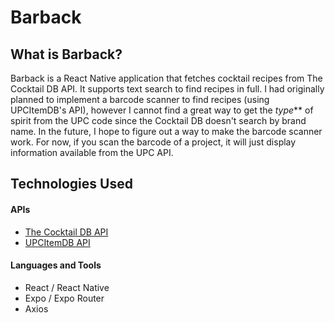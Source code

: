 Barback
======

What is Barback?
------
Barback is a React Native application that fetches cocktail recipes from The Cocktail DB API. It supports text search to find recipes in full.
I had originally planned to implement a barcode scanner to find recipes (using UPCItemDB's API), however I cannot find a great way to get the _type_** of spirit
from the UPC code since the Cocktail DB doesn't search by brand name. In the future, I hope to figure out a way to make the barcode scanner work. For now, if you scan the
barcode of a project, it will just display information available from the UPC API.

## Technologies Used
#### APIs
* [The Cocktail DB API](https://www.thecocktaildb.com/api.php)
* [UPCItemDB API](https://devs.upcitemdb.com/)

#### Languages and Tools
* React / React Native
* Expo / Expo Router
* Axios